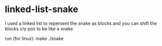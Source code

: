 # linked-list-snake
I used a linked list to repersent the snake as blocks and you can shift the blocks x/y pos to be like a snake

run (for linux):
make
./snake 

